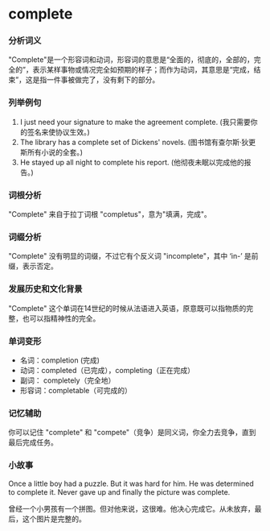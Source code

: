 # complete

### 分析词义

  

"Complete"是一个形容词和动词，形容词的意思是“全面的，彻底的，全部的，完全的”，表示某样事物或情况完全如预期的样子；而作为动词，其意思是“完成，结束”，这是指一件事被做完了，没有剩下的部分。

  

### 列举例句

  

1.  I just need your signature to make the agreement complete. (我只需要你的签名来使协议生效。)
2.  The library has a complete set of Dickens' novels. (图书馆有查尔斯·狄更斯所有小说的全套。)
3.  He stayed up all night to complete his report. (他彻夜未眠以完成他的报告。)

  

### 词根分析

  

"Complete" 来自于拉丁词根 "completus"，意为"填满，完成"。

  

### 词缀分析

  

"Complete" 没有明显的词缀，不过它有个反义词 "incomplete"，其中 ‘in-’ 是前缀，表示否定。

  

### 发展历史和文化背景

  

"Complete" 这个单词在14世纪的时候从法语进入英语，原意既可以指物质的完整，也可以指精神性的完全。

  

### 单词变形

  

*   名词：completion (完成)
*   动词：completed（已完成），completing（正在完成）
*   副词： completely（完全地）
*   形容词：completable（可完成的）

  

### 记忆辅助

  

你可以记住 "complete" 和 "compete"（竞争）是同义词，你全力去竞争，直到最后完成任务。

  

### 小故事

  

Once a little boy had a puzzle. But it was hard for him. He was determined to complete it. Never gave up and finally the picture was complete.

  

曾经一个小男孩有一个拼图。但对他来说，这很难。他决心完成它。从未放弃，最后，这个图片是完整的。
